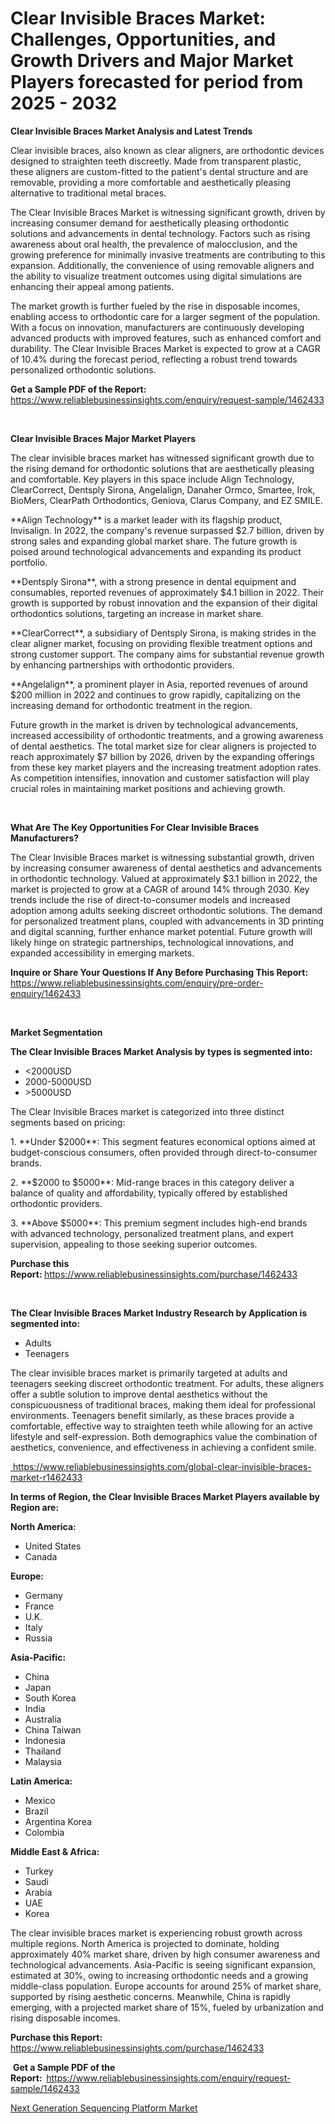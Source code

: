 <p><h1>Clear Invisible Braces Market: Challenges, Opportunities, and Growth Drivers and Major Market Players forecasted for period from 2025 - 2032</h1></p><p><strong>Clear Invisible Braces Market Analysis and Latest Trends</strong></p>
<p><p>Clear invisible braces, also known as clear aligners, are orthodontic devices designed to straighten teeth discreetly. Made from transparent plastic, these aligners are custom-fitted to the patient's dental structure and are removable, providing a more comfortable and aesthetically pleasing alternative to traditional metal braces.</p><p>The Clear Invisible Braces Market is witnessing significant growth, driven by increasing consumer demand for aesthetically pleasing orthodontic solutions and advancements in dental technology. Factors such as rising awareness about oral health, the prevalence of malocclusion, and the growing preference for minimally invasive treatments are contributing to this expansion. Additionally, the convenience of using removable aligners and the ability to visualize treatment outcomes using digital simulations are enhancing their appeal among patients.</p><p>The market growth is further fueled by the rise in disposable incomes, enabling access to orthodontic care for a larger segment of the population. With a focus on innovation, manufacturers are continuously developing advanced products with improved features, such as enhanced comfort and durability. The Clear Invisible Braces Market is expected to grow at a CAGR of 10.4% during the forecast period, reflecting a robust trend towards personalized orthodontic solutions.</p></p>
<p><strong>Get a Sample PDF of the Report:&nbsp;</strong> <a href="https://www.reliablebusinessinsights.com/enquiry/request-sample/1462433?utm_campaign=3079&utm_medium=2&utm_source=Github&utm_content=ia&utm_term=03032025&utm_id=clear-invisible-braces">https://www.reliablebusinessinsights.com/enquiry/request-sample/1462433</a></p>
<p>&nbsp;</p>
<p><strong>Clear Invisible Braces Major Market Players</strong></p>
<p><p>The clear invisible braces market has witnessed significant growth due to the rising demand for orthodontic solutions that are aesthetically pleasing and comfortable. Key players in this space include Align Technology, ClearCorrect, Dentsply Sirona, Angelalign, Danaher Ormco, Smartee, Irok, BioMers, ClearPath Orthodontics, Geniova, Clarus Company, and EZ SMILE.</p><p>**Align Technology** is a market leader with its flagship product, Invisalign. In 2022, the company's revenue surpassed $2.7 billion, driven by strong sales and expanding global market share. The future growth is poised around technological advancements and expanding its product portfolio.</p><p>**Dentsply Sirona**, with a strong presence in dental equipment and consumables, reported revenues of approximately $4.1 billion in 2022. Their growth is supported by robust innovation and the expansion of their digital orthodontics solutions, targeting an increase in market share.</p><p>**ClearCorrect**, a subsidiary of Dentsply Sirona, is making strides in the clear aligner market, focusing on providing flexible treatment options and strong customer support. The company aims for substantial revenue growth by enhancing partnerships with orthodontic providers.</p><p>**Angelalign**, a prominent player in Asia, reported revenues of around $200 million in 2022 and continues to grow rapidly, capitalizing on the increasing demand for orthodontic treatment in the region.</p><p>Future growth in the market is driven by technological advancements, increased accessibility of orthodontic treatments, and a growing awareness of dental aesthetics. The total market size for clear aligners is projected to reach approximately $7 billion by 2026, driven by the expanding offerings from these key market players and the increasing treatment adoption rates. As competition intensifies, innovation and customer satisfaction will play crucial roles in maintaining market positions and achieving growth.</p></p>
<p>&nbsp;</p>
<p><strong>What Are The Key Opportunities For Clear Invisible Braces Manufacturers?</strong></p>
<p><p>The Clear Invisible Braces market is witnessing substantial growth, driven by increasing consumer awareness of dental aesthetics and advancements in orthodontic technology. Valued at approximately $3.1 billion in 2022, the market is projected to grow at a CAGR of around 14% through 2030. Key trends include the rise of direct-to-consumer models and increased adoption among adults seeking discreet orthodontic solutions. The demand for personalized treatment plans, coupled with advancements in 3D printing and digital scanning, further enhance market potential. Future growth will likely hinge on strategic partnerships, technological innovations, and expanded accessibility in emerging markets.</p></p>
<p><strong>Inquire or Share Your Questions If Any Before Purchasing This Report:</strong> <a href="https://www.reliablebusinessinsights.com/enquiry/pre-order-enquiry/1462433?utm_campaign=3079&utm_medium=2&utm_source=Github&utm_content=ia&utm_term=03032025&utm_id=clear-invisible-braces">https://www.reliablebusinessinsights.com/enquiry/pre-order-enquiry/1462433</a></p>
<p>&nbsp;</p>
<p><strong>Market Segmentation</strong></p>
<p><strong>The Clear Invisible Braces Market Analysis by types is segmented into:</strong></p>
<p><ul><li><2000USD</li><li>2000-5000USD</li><li>>5000USD</li></ul></p>
<p><p>The Clear Invisible Braces market is categorized into three distinct segments based on pricing: </p><p>1. **Under $2000**: This segment features economical options aimed at budget-conscious consumers, often provided through direct-to-consumer brands. </p><p>2. **$2000 to $5000**: Mid-range braces in this category deliver a balance of quality and affordability, typically offered by established orthodontic providers. </p><p>3. **Above $5000**: This premium segment includes high-end brands with advanced technology, personalized treatment plans, and expert supervision, appealing to those seeking superior outcomes.</p></p>
<p><strong>Purchase this Report:&nbsp;</strong><a href="https://www.reliablebusinessinsights.com/purchase/1462433?utm_campaign=3079&utm_medium=2&utm_source=Github&utm_content=ia&utm_term=03032025&utm_id=clear-invisible-braces">https://www.reliablebusinessinsights.com/purchase/1462433</a></p>
<p>&nbsp;</p>
<p><strong>The Clear Invisible Braces Market Industry Research by Application is segmented into:</strong></p>
<p><ul><li>Adults</li><li>Teenagers</li></ul></p>
<p><p>The clear invisible braces market is primarily targeted at adults and teenagers seeking discreet orthodontic treatment. For adults, these aligners offer a subtle solution to improve dental aesthetics without the conspicuousness of traditional braces, making them ideal for professional environments. Teenagers benefit similarly, as these braces provide a comfortable, effective way to straighten teeth while allowing for an active lifestyle and self-expression. Both demographics value the combination of aesthetics, convenience, and effectiveness in achieving a confident smile.</p></p>
<p><a href="https://www.reliablebusinessinsights.com/global-clear-invisible-braces-market-r1462433?utm_campaign=3079&utm_medium=2&utm_source=Github&utm_content=ia&utm_term=03032025&utm_id=clear-invisible-braces">&nbsp;https://www.reliablebusinessinsights.com/global-clear-invisible-braces-market-r1462433</a></p>
<p><strong>In terms of Region, the Clear Invisible Braces Market Players available by Region are:</strong></p>
<p>
    <p> <strong> North America: </strong>
        <ul>
            <li>United States</li>
            <li>Canada</li>
        </ul>
        </p> 
    <p> <strong> Europe: </strong>
        <ul>
            <li>Germany</li>
            <li>France</li>
            <li>U.K.</li>
            <li>Italy</li>
            <li>Russia</li>
        </ul>
        </p> 
    <p> <strong> Asia-Pacific: </strong>
        <ul>
            <li>China</li>
            <li>Japan</li>
            <li>South Korea</li>
            <li>India</li>
            <li>Australia</li>
            <li>China Taiwan</li>
            <li>Indonesia</li>
            <li>Thailand</li>
            <li>Malaysia</li>
        </ul>
        </p> 
    <p> <strong> Latin America: </strong>
        <ul>
            <li>Mexico</li>
            <li>Brazil</li>
            <li>Argentina Korea</li>
            <li>Colombia</li>
        </ul>
        </p> 
    <p> <strong> Middle East & Africa: </strong>
        <ul>
            <li>Turkey</li>
            <li>Saudi</li>
            <li>Arabia</li>
            <li>UAE</li>
            <li>Korea</li>
        </ul>
    </p>
    </p>
<p><p>The clear invisible braces market is experiencing robust growth across multiple regions. North America is projected to dominate, holding approximately 40% market share, driven by high consumer awareness and technological advancements. Asia-Pacific is seeing significant expansion, estimated at 30%, owing to increasing orthodontic needs and a growing middle-class population. Europe accounts for around 25% of market share, supported by rising aesthetic concerns. Meanwhile, China is rapidly emerging, with a projected market share of 15%, fueled by urbanization and rising disposable incomes.</p></p>
<p><strong>Purchase this Report: </strong><a href="https://www.reliablebusinessinsights.com/purchase/1462433?utm_campaign=3079&utm_medium=2&utm_source=Github&utm_content=ia&utm_term=03032025&utm_id=clear-invisible-braces">https://www.reliablebusinessinsights.com/purchase/1462433</a></p>
<p>&nbsp;<strong>Get a Sample PDF of the Report:&nbsp;&nbsp;</strong><a href="https://www.reliablebusinessinsights.com/enquiry/request-sample/1462433?utm_campaign=3079&utm_medium=2&utm_source=Github&utm_content=ia&utm_term=03032025&utm_id=clear-invisible-braces">https://www.reliablebusinessinsights.com/enquiry/request-sample/1462433</a></p>
<p><strong></strong></p>
<p><p><a href="https://github.com/rosalinebhakta48/Market-Research-Report-List-1/blob/main/next-generation-sequencing-platform-market.md?utm_campaign=3079&utm_medium=2&utm_source=Github&utm_content=ia&utm_term=03032025&utm_id=clear-invisible-braces">Next Generation Sequencing Platform Market</a></p></p>